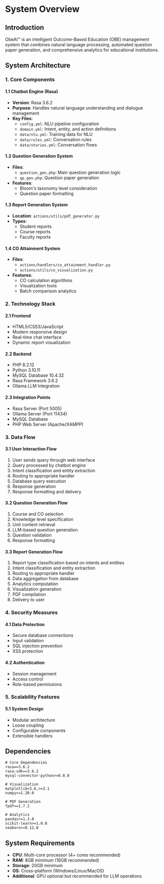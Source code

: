 # System Overview

## Introduction
ObeAI™ is an intelligent Outcome-Based Education (OBE) management system that combines natural language processing, automated question paper generation, and comprehensive analytics for educational institutions.

## System Architecture

### 1. Core Components

#### 1.1 Chatbot Engine (Rasa)
- **Version**: Rasa 3.6.2
- **Purpose**: Handles natural language understanding and dialogue management
- **Key Files**:
  - `config.yml`: NLU pipeline configuration
  - `domain.yml`: Intent, entity, and action definitions
  - `data/nlu.yml`: Training data for NLU
  - `data/rules.yml`: Conversation rules
  - `data/stories.yml`: Conversation flows

#### 1.2 Question Generation System
- **Files**: 
  - `question_gen.php`: Main question generation logic
  - `qp_gen.php`: Question paper generation
- **Features**:
  - Bloom's taxonomy level consideration
  - Question paper formatting

#### 1.3 Report Generation System
- **Location**: `actions/utils/pdf_generator.py`
- **Types**:
  - Student reports
  - Course  reports
  - Faculty reports

#### 1.4 CO Attainment System
- **Files**:
  - `actions/handlers/co_attainment_handler.py`
  - `actions/utils/co_visualization.py`
- **Features**:
  - CO calculation algorithms
  - Visualization tools
  - Batch comparison analytics

### 2. Technology Stack

#### 2.1 Frontend
- HTML5/CSS3/JavaScript
- Modern responsive design
- Real-time chat interface
- Dynamic report visualization

#### 2.2 Backend
- PHP 8.2.12
- Python 3.10.11
- MySQL Database 10.4.32
- Rasa Framework 3.6.2
- Ollama LLM Integration 

#### 2.3 Integration Points
- Rasa Server (Port 5005)
- Ollama Server (Port 11434)
- MySQL Database
- PHP Web Server (Apache/XAMPP)

### 3. Data Flow

#### 3.1 User Interaction Flow
1. User sends query through web interface
2. Query processed by chatbot engine
3. Intent classification and entity extraction
4. Routing to appropriate handler
5. Database query execution
6. Response generation
7. Response formatting and delivery

#### 3.2 Question Generation Flow
1. Course and CO selection
2. Knowledge level specification
3. Unit content retrieval
4. LLM-based question generation
5. Question validation
6. Response formatting

#### 3.3 Report Generation Flow
1. Report type classification based on intents and entities
2. Intent classification and entity extraction
3. Routing to appropriate handler
4. Data aggregation from database
5. Analytics computation
6. Visualization generation
7. PDF compilation
8. Delivery to user

### 4. Security Measures

#### 4.1 Data Protection
- Secure database connections
- Input validation
- SQL injection prevention
- XSS protection

#### 4.2 Authentication
- Session management
- Access control
- Role-based permissions

### 5. Scalability Features

#### 5.1 System Design
- Modular architecture
- Loose coupling
- Configurable components
- Extensible handlers


## Dependencies
```plaintext
# Core Dependencies
rasa==3.6.2
rasa-sdk==3.6.2
mysql-connector-python>=8.0.0

# Visualization
matplotlib<3.6,>=3.1
numpy>=1.20.0

# PDF Generation
fpdf==1.7.2

# Analytics
pandas>=1.3.0
scikit-learn>=1.0.0
seaborn>=0.12.0
```

## System Requirements
- **CPU**: Multi-core processor (4+ cores recommended)
- **RAM**: 8GB minimum (16GB recommended)
- **Storage**: 20GB minimum
- **OS**: Cross-platform (Windows/Linux/MacOS)
- **Additional**: GPU optional but recommended for LLM operations 